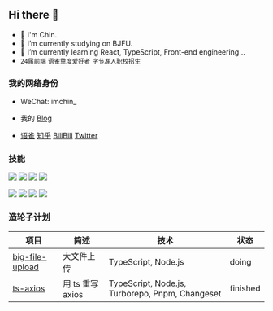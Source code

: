 ## Hi there 👋
- 🧊 I'm Chin.
- 🏫 I’m currently studying on BJFU.
- 🏃 I’m currently learning React, TypeScript, Front-end engineering... 
- `24届前端` `语雀重度爱好者` `字节准入职校招生`

### 我的网络身份

- WeChat: imchin_

- 我的 [Blog](https://astro-paper-gray-sigma.vercel.app/)

- [语雀](https://www.yuque.com/whale2002)    [知乎](https://www.zhihu.com/people/whale2002)   [BiliBili](https://space.bilibili.com/401694598)    [Twitter](https://twitter.com/HowieChin2)

### 技能
<div>
  <img src="https://img.shields.io/badge/-JavaScript-f6da1c?style=flat&logo=javascript&logoColor=white" />
  <img src="https://img.shields.io/badge/-TypeScript-%23282C34?style=flat-square&logo=typescript&logoColor=007bcd" />
  <img src="https://img.shields.io/badge/-React-00b4ce?style=flat&logo=react&logoColor=white" />
  <img src="https://img.shields.io/badge/-Vue-46b882?style=flat&logo=vue.js&logoColor=white" />
</div>
<p></p>
<div>
  <img src="https://img.shields.io/badge/-Node.js-3C873A?style=flat&logo=Node.js&logoColor=white" />
  <img src="https://img.shields.io/badge/-Webpack-%232C3A42?style=flat-square&logo=webpack" />
  <img src="https://img.shields.io/badge/-Vite-81A3F9?style=flat-square&logo=vite&logoColor=white" />
  <img src="https://img.shields.io/badge/-Git-ee462c?style=flat&logo=git&logoColor=white" />
</div>

### 造轮子计划

| 项目   | 简述         | 技术              | 状态              |
| ------ | ------------ | ----------------- | ----------------- |
| [big-file-upload](https://github.com/whale2002/big-file-upload)  | 大文件上传  | TypeScript, Node.js | doing |
| [ts-axios](https://github.com/whale2002/ts-axios)  | 用 ts 重写 axios  | TypeScript, Node.js, Turborepo, Pnpm, Changeset | finished |
